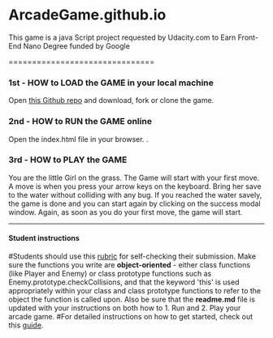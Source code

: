 # ArcadeGame.github.io
This game is a java Script project requested by Udacity.com to Earn Front-End Nano Degree funded by Google

===============================

### 1st - HOW to LOAD the GAME in your local machine
Open [this Github repo](https://github.com/AminTechno/ArcadeGame/) and download, fork or clone the game. 

### 2nd - HOW to RUN the GAME online
Open the index.html file in your browser. .  

### 3rd - HOW to PLAY the GAME 
You are the little Girl on the grass.
The Game will start with your first move. A move is when you press your arrow keys on the keyboard.
Bring her save to the water without colliding with any bug. 
If you reached the water savely, the game is done and you can start again by clicking on the success modal window. Again, as soon as you do your first move, the game will start.

-----
#### Student instructions
#Students should use this [rubric](https://review.udacity.com/#!/projects/2696458597/rubric) for self-checking their submission. Make sure the functions you write are **object-oriented** - either class functions (like Player and Enemy) or class prototype functions such as Enemy.prototype.checkCollisions, and that the keyword 'this' is used appropriately within your class and class prototype functions to refer to the object the function is called upon. Also be sure that the **readme.md** file is updated with your instructions on both how to 1. Run and 2. Play your arcade game.
#For detailed instructions on how to get started, check out this [guide](https://docs.google.com/document/d/1v01aScPjSWCCWQLIpFqvg3-vXLH2e8_SZQKC8jNO0Dc/pub?embedded=true).

